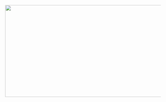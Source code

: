 <a href="https://www.gitanimals.org/en_US?utm_medium=image&utm_source=viktordynamite&utm_content=farm">
<img
  src="https://render.gitanimals.org/farms/viktordynamite"
  width="600"
  height="300"
/>
</a>
  

<!--
**viktordynamite/viktordynamite** is a ✨ _special_ ✨ repository because its `README.md` (this file) appears on your GitHub profile.

Here are some ideas to get you started:

- 🔭 I’m currently working on ...
- 🌱 I’m currently learning ...
- 👯 I’m looking to collaborate on ...
- 🤔 I’m looking for help with ...
- 💬 Ask me about ...
- 📫 How to reach me: ...
- 😄 Pronouns: ...
- ⚡ Fun fact: ...
-->
